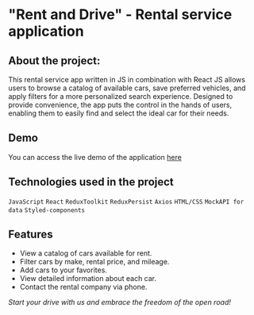 # "Rent and Drive" - Rental service application

## About the project:

This rental service app written in JS in combination with React JS allows users
to browse a catalog of available cars, save preferred vehicles, and apply
filters for a more personalized search experience. Designed to provide
convenience, the app puts the control in the hands of users, enabling them to
easily find and select the ideal car for their needs.

## Demo

You can access the live demo of the application
[here](https://annmatsarska.github.io/car-rent/)

## Technologies used in the project

`JavaScript` `React` `ReduxToolkit` `ReduxPersist` `Axios` `HTML/CSS`
`MockAPI for data` `Styled-components`

## Features

- View a catalog of cars available for rent.
- Filter cars by make, rental price, and mileage.
- Add cars to your favorites.
- View detailed information about each car.
- Contact the rental company via phone.

_Start your drive with us and embrace the freedom of the open road!_
